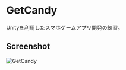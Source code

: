 # GetCandy
Unityを利用したスマホゲームアプリ開発の練習。

## Screenshot
![GetCandy](https://github.com/claw88/GetCandy/blob/screenshot/Screenshot_20200603-012423.jpg)
